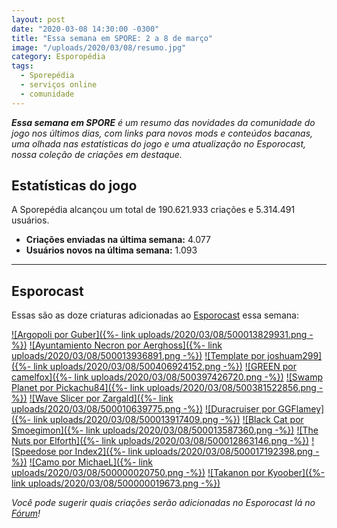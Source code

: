 ```yaml
---
layout: post
date: "2020-03-08 14:30:00 -0300"
title: "Essa semana em SPORE: 2 a 8 de março"
image: "/uploads/2020/03/08/resumo.jpg"
category: Esporopédia
tags:
  - Sporepédia
  - serviços online
  - comunidade
---
```

_**Essa semana em SPORE** é um resumo das novidades da comunidade do jogo nos últimos dias, com links para novos mods e conteúdos bacanas, uma olhada nas estatísticas do jogo e uma atualização no Esporocast, nossa coleção de criações em destaque._

## Estatísticas do jogo

A Sporepédia alcançou um total de 190.621.933 criações e 5.314.491 usuários.

- **Criações enviadas na última semana:** 4.077
- **Usuários novos na última semana:** 1.093

***

## Esporocast

Essas são as doze criaturas adicionadas ao [Esporocast](http://www.spore.com/sporepedia#qry=ssc-501057576550) essa semana:

[![Argopoli por Guber]({%- link uploads/2020/03/08/500013829931.png -%})](http://www.spore.com/sporepedia#qry=sast-500013829931%3Assc-501057576550)
[![Ayuntamiento Necron por Aerghoss]({%- link uploads/2020/03/08/500013936891.png -%})](http://www.spore.com/sporepedia#qry=sast-500013936891%3Assc-501057576550)
[![Template por joshuam299]({%- link uploads/2020/03/08/500406924152.png -%})](http://www.spore.com/sporepedia#qry=sast-500406924152%3Assc-501057576550)
[![GREEN por camelfox]({%- link uploads/2020/03/08/500397426720.png -%})](http://www.spore.com/sporepedia#qry=sast-500397426720%3Assc-501057576550)
[![Swamp Planet por Pickachu84]({%- link uploads/2020/03/08/500381522856.png -%})](http://www.spore.com/sporepedia#qry=sast-500381522856%3Assc-501057576550)
[![Wave Slicer por Zargald]({%- link uploads/2020/03/08/500010639775.png -%})](http://www.spore.com/sporepedia#qry=sast-500010639775%3Assc-501057576550)
[![Duracruiser por GGFlamey]({%- link uploads/2020/03/08/500013917409.png -%})](http://www.spore.com/sporepedia#qry=sast-500013917409%3Assc-501057576550)
[![Black Cat por Smoegimon]({%- link uploads/2020/03/08/500013587360.png -%})](http://www.spore.com/sporepedia#qry=sast-500013587360%3Assc-501057576550)
[![The Nuts por Elforth]({%- link uploads/2020/03/08/500012863146.png -%})](http://www.spore.com/sporepedia#qry=sast-500012863146%3Assc-501057576550)
[![Speedose por Index2]({%- link uploads/2020/03/08/500017192398.png -%})](http://www.spore.com/sporepedia#qry=sast-500017192398%3Assc-501057576550)
[![Camo por MichaeL]({%- link uploads/2020/03/08/500000020750.png -%})](http://www.spore.com/sporepedia#qry=sast-500000020750%3Assc-501057576550)
[![Takanon por Kyoober]({%- link uploads/2020/03/08/500000019673.png -%})](http://www.spore.com/sporepedia#qry=sast-500000019673%3Assc-501057576550)
  
_Você pode sugerir quais criações serão adicionadas no Esporocast lá no [Fórum](https://forum.esporo.net/d/18-conheca-o-esporocast)!_

